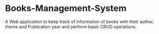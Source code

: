 # Books-Management-System

A Web application to keep track of information of books with their author, theme and Publication year and perform basic CRUD operations.
